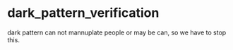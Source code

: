 # dark_pattern_verification
dark pattern can not mannuplate people or may be can, so we have to stop this.
